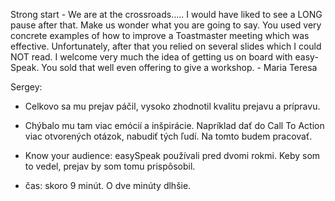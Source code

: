 Strong start - We are at the crossroads..... I would have liked to see a LONG pause after that. Make us wonder what you are going to say. You used very concrete examples of how to improve a Toastmaster meeting which was effective. Unfortunately, after that you relied on several slides which I could NOT read. I welcome very much the idea of getting us on board with easy-Speak. You sold that well even offering to give a workshop. - Maria Teresa

Sergey:
- Celkovo sa mu prejav páčil, vysoko zhodnotil kvalitu prejavu a prípravu.
- Chýbalo mu tam viac emócií a inšpirácie. Napríklad dať do Call To Action viac otvorených otázok, nabudiť tých ľudí. Na tomto budem pracovať.
- Know your audience: easySpeak používali pred dvomi rokmi. Keby som to vedel, prejav by som tomu prispôsobil.

- čas: skoro 9 minút. O dve minúty dlhšie.